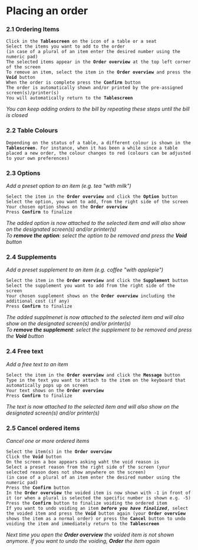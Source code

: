 # Placing an order   
### 2.1 Ordering Items   
<pre><code>Click in the <strong>Tablescreen</strong> on the icon of a table or a seat  
Select the items you want to add to the order  
(in case of a plural of an item enter the desired number using the numeric pad)  
The selected items appear in the <strong>Order overview</strong> at the top left corner of the screen   
To remove an item, select the item in the <strong>Order overview</strong> and press the <strong>Void</strong> button   
When the order is complete press the <strong>Confirm</strong> button   
The order is automatically shown and/or printed by the pre-assigned screen(s)/printer(s)
You will automatically return to the <strong>Tablescreen</strong></code></pre>  
*You can keep adding orders to the bill by repeating these steps until the bill is closed*     
### 2.2 Table Colours   
<pre><code>Depending on the status of a table, a different colour is shown in the <strong>Tablescreen</strong>. For instance, when it has been a while since a table placed a new order, the colour changes to red (colours can be adjusted to your own preferences)</code></pre>   
### 2.3 Options  
*Add a preset option to an item (e.g. tea "with milk")*  
<pre><code>Select the item in the <strong>Order overview</strong> and click the <strong>Option</strong> button   
Select the option, you want to add, from the right side of the screen   
Your chosen option shows on the <strong>Order overview</strong>    
Press <strong>Confirm</strong> to finalize</code></pre>    
*The added option is now attached to the selected item and will also show on the designated screen(s) and/or printer(s)  
To <strong>remove the option</strong>: select the option to be removed and press the <strong>Void</strong> button*   
### 2.4 Supplements    
*Add a preset supplement to an item (e.g. coffee "with applepie")*   
<pre><code>Select the item in the <strong>Order overview</strong> and click the <strong>Supplement</strong> button   
Select the supplement you want to add from the right side of the screen   
Your chosen supplement shows on the <strong>Order overview</strong> including the additional cost (if any)    
Press <strong>Confirm</strong> to finalize</code></pre>    
*The added supplmenet is now attached to the selected item and will also show on the designated screen(s) and/or printer(s)  
To <strong>remove the supplement</strong>: select the supplement to be removed and press the <strong>Void</strong> button* 
### 2.4 Free text   
*Add a free text to an item*   
<pre><code>Select the item in the <strong>Order overview</strong> and click the <strong>Message</strong> button   
Type in the text you want to attach to the item on the keyboard that automatically pops up on screen   
Your text shows on the <strong>Order overview</strong>    
Press <strong>Confirm</strong> to finalize</code></pre>    
*The text is now attached to the selected item and will also show on the designated screen(s) and/or printer(s)*   
### 2.5 Cancel ordered items   
*Cancel one or more ordered items*   
<pre><code>Select the item(s) in the <strong>Order overview</strong>   
Click the <strong>Void</strong> button   
On the screen a box appears asking waht the void reason is   
Select a preset reason from the right side of the screen (your selected reason does not show anywhere on the screen)     
(in case of a plural of an item enter the desired number using the numeric pad)   
Press the <strong>Confirm</strong> button     
In the <strong>Order overview</strong> the voided item is now shown with -1 in front of it (or when a plural is selected the specific number is shown e.g. -5)  
Press the <strong>Confirm</strong> button to finalize voiding the ordered item
If you want to undo voiding an item <b><i>before you have finalized</i></b>, select the voided item and press the <strong>Void</strong> button again (your <strong>Order overview</strong> shows the item as a normal order) or press the <strong>Cancel</strong> button to undo voiding the item and immediately return to the <strong>Tablescreen</strong></code></pre>    
*Next time you open the **Order overview** the voided item is not shown anymore. If you want to undo the voiding, **Order** the item again*  
